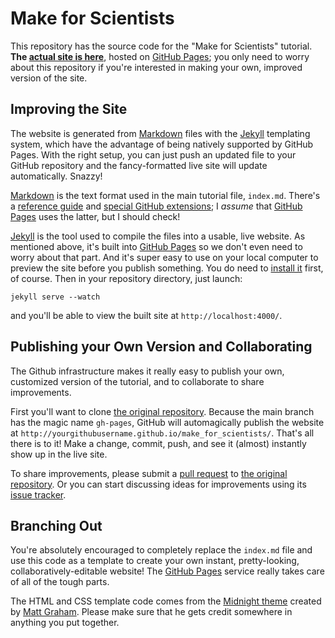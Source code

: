 Make for Scientists
===================

This repository has the source code for the "Make for Scientists" tutorial.
**The [actual site is here][livesite]**, hosted on [GitHub Pages][ghpages];
you only need to worry about this repository if you're interested in making
your own, improved version of the site.

[livesite]: http://pkgw.github.io/make_for_scientists/
[ghpages]: http://pages.github.com/

Improving the Site
------------------

The website is generated from [Markdown] files with the [Jekyll] templating
system, which have the advantage of being natively supported by GitHub Pages.
With the right setup, you can just push an updated file to your GitHub
repository and the fancy-formatted live site will update automatically.
Snazzy!

[Markdown] is the text format used in the main tutorial file, `index.md`.
There's a [reference guide][mdref] and [special GitHub extensions][gfm]; I
*assume* that [GitHub Pages][ghpages] uses the latter, but I should check!

[Jekyll] is the tool used to compile the files into a usable, live website. As
mentioned above, it's built into [GitHub Pages][ghpages] so we don't even need
to worry about that part. And it's super easy to use on your local computer to
preview the site before you publish something. You do need to [install
it][installjekyll] first, of course. Then in your repository directory, just
launch:

```shell
jekyll serve --watch
```

and you'll be able to view the built site at `http://localhost:4000/`.

[jekyll]: http://jekyllrb.com/
[markdown]: https://help.github.com/articles/github-flavored-markdown
[mdref]: http://daringfireball.net/projects/markdown/syntax
[gfm]: https://help.github.com/articles/github-flavored-markdown
[installjekyll]: http://jekyllrb.com/docs/installation/

Publishing your Own Version and Collaborating
---------------------------------------------

The Github infrastructure makes it really easy to publish your own, customized
version of the tutorial, and to collaborate to share improvements.

First you'll want to clone [the original repository][orig]. Because the main
branch has the magic name `gh-pages`, GitHub will automagically publish the
website at `http://yourgithubusername.github.io/make_for_scientists/`. That's
all there is to it! Make a change, commit, push, and see it (almost) instantly
show up in the live site.

To share improvements, please submit a [pull request][prhelp] to [the original
repository][orig]. Or you can start discussing ideas for improvements using
its [issue tracker][origissues].

[orig]: https://github.com/pkgw/make_for_scientists/
[prhelp]: https://help.github.com/articles/using-pull-requests
[origissues]: https://github.com/pkgw/make_for_scientists/issues

Branching Out
-------------

You're absolutely encouraged to completely replace the `index.md` file and use
this code as a template to create your own instant, pretty-looking,
collaboratively-editable website! The [GitHub Pages][ghpages] service really
takes care of all of the tough parts.

The HTML and CSS template code comes from the [Midnight theme][midnight]
created by [Matt Graham][mattgraham]. Please make sure that he gets credit
somewhere in anything you put together.

[midnight]: https://github.com/mattgraham/Midnight
[mattgraham]: http://madebygraham.com/
